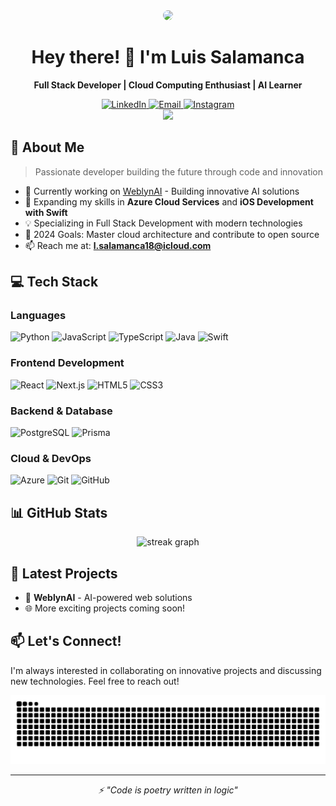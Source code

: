 <div align="center">
  <img height="150" src="https://avatars.githubusercontent.com/u/125623052?s=400&u=b2df84777f47f7c07b0e1c99f0d14c4dc21ad84d&v=4" style="border-radius: 50%;" />
</div>

<h1 align="center">Hey there! 👋 I'm Luis Salamanca</h1>

<p align="center">
  <b>Full Stack Developer | Cloud Computing Enthusiast | AI Learner</b>
</p>

<div align="center">
  <a href="https://linkedin.com/in/luis-t-salamanca/" target="_blank">
    <img src="https://img.shields.io/badge/LinkedIn-0077B5?style=for-the-badge&logo=linkedin&logoColor=white" alt="LinkedIn" />
  </a>
  <a href="mailto:l.salamanca18@icloud.com">
    <img src="https://img.shields.io/badge/Email-D14836?style=for-the-badge&logo=gmail&logoColor=white" alt="Email" />
  </a>
  <a href="https://www.instagram.com/luis_salamanca17/" target="_blank">
    <img src="https://img.shields.io/badge/Instagram-E4405F?style=for-the-badge&logo=instagram&logoColor=white" alt="Instagram" />
  </a>
</div>

<div align="center">
  <img src="https://visitor-badge.laobi.icu/badge?page_id=Luissalamanca23.Luissalamanca23&" />
</div>

## 🚀 About Me

> Passionate developer building the future through code and innovation

- 🔭 Currently working on [WeblynAI](https://weblynai.com) - Building innovative AI solutions
- 🌱 Expanding my skills in **Azure Cloud Services** and **iOS Development with Swift**
- 💡 Specializing in Full Stack Development with modern technologies
- 🎯 2024 Goals: Master cloud architecture and contribute to open source
- 📫 Reach me at: **l.salamanca18@icloud.com**

## 💻 Tech Stack

### Languages
![Python](https://img.shields.io/badge/Python-3776AB?style=for-the-badge&logo=python&logoColor=white)
![JavaScript](https://img.shields.io/badge/JavaScript-F7DF1E?style=for-the-badge&logo=javascript&logoColor=black)
![TypeScript](https://img.shields.io/badge/TypeScript-007ACC?style=for-the-badge&logo=typescript&logoColor=white)
![Java](https://img.shields.io/badge/Java-ED8B00?style=for-the-badge&logo=openjdk&logoColor=white)
![Swift](https://img.shields.io/badge/Swift-FA7343?style=for-the-badge&logo=swift&logoColor=white)

### Frontend Development
![React](https://img.shields.io/badge/React-20232A?style=for-the-badge&logo=react&logoColor=61DAFB)
![Next.js](https://img.shields.io/badge/Next.js-000000?style=for-the-badge&logo=next.js&logoColor=white)
![HTML5](https://img.shields.io/badge/HTML5-E34F26?style=for-the-badge&logo=html5&logoColor=white)
![CSS3](https://img.shields.io/badge/CSS3-1572B6?style=for-the-badge&logo=css3&logoColor=white)

### Backend & Database
![PostgreSQL](https://img.shields.io/badge/PostgreSQL-316192?style=for-the-badge&logo=postgresql&logoColor=white)
![Prisma](https://img.shields.io/badge/Prisma-2D3748?style=for-the-badge&logo=prisma&logoColor=white)

### Cloud & DevOps
![Azure](https://img.shields.io/badge/Azure-0089D6?style=for-the-badge&logo=microsoft-azure&logoColor=white)
![Git](https://img.shields.io/badge/Git-F05032?style=for-the-badge&logo=git&logoColor=white)
![GitHub](https://img.shields.io/badge/GitHub-100000?style=for-the-badge&logo=github&logoColor=white)

## 📊 GitHub Stats

<div align="center">
  <img src="https://streak-stats.demolab.com?user=Luissalamanca23&locale=en&mode=daily&theme=tokyonight&hide_border=true&border_radius=5&order=3" height="220" alt="streak graph" />
</div>

## 🎯 Latest Projects

- 🤖 **WeblynAI** - AI-powered web solutions
- 🌐 More exciting projects coming soon!

## 📫 Let's Connect!

I'm always interested in collaborating on innovative projects and discussing new technologies. Feel free to reach out!

<div align="center">
  <img src="https://raw.githubusercontent.com/Luissalamanca23/Luissalamanca23/output/snake.svg" alt="Snake animation" />
</div>

---
<p align="center">
  <i>⚡ "Code is poetry written in logic"</i>
</p>
